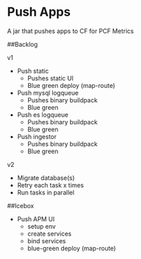 # Push Apps

A jar that pushes apps to CF for PCF Metrics

##Backlog

v1
* Push static
    * Pushes static UI
    * Blue green deploy (map-route)
* Push mysql logqueue
    * Pushes binary buildpack
    * Blue green
* Push es logqueue
    * Pushes binary buildpack
    * Blue green
* Push ingestor
    * Pushes binary buildpack
    * Blue green

v2
* Migrate database(s)
* Retry each task x times
* Run tasks in parallel

##Icebox
* Push APM UI
    * setup env
    * create services
    * bind services
    * blue-green deploy (map-route)